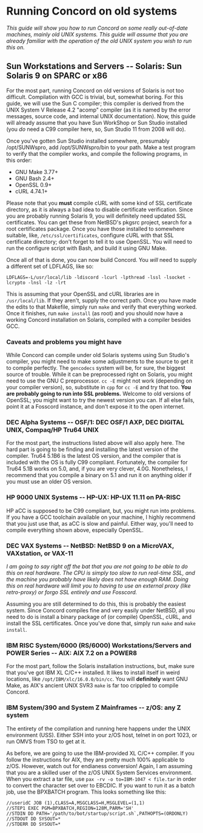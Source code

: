 # Running Concord on old systems

_This guide will show you how to run Concord on some really out-of-date machines, mainly old UNIX systems. This guide will assume
that you are already familiar with the operation of the old UNIX system you wish to run this on._

## Sun Workstations and Servers -- Solaris: Sun Solaris 9 on SPARC or x86

For the most part, running Concord on old versions of Solaris is not too difficult. Compilation with GCC is trivial, but, somewhat
boring. For this guide, we will use the Sun C compiler; this compiler is derived from the UNIX System V Release 4.2 "acomp" compiler
(as it is named by the error messages, source code, and internal UNIX documentation). Now, this guide will already assume that you
have Sun WorkShop or Sun Studio installed (you _do_ need a C99 compiler here, so, Sun Studio 11 from 2008 will do).

Once you've gotten Sun Studio installed somewhere, presumably /opt/SUNWspro, add /opt/SUNWspro/bin to your path. Make a test
program to verify that the compiler works, and compile the following programs, in this order:

- GNU Make 3.77+
- GNU Bash 2.4+
- OpenSSL 0.9+
- cURL 4.74.1+

Please note that you **must** compile cURL with some kind of SSL certificate directory, as it is always a bad idea to disable
certificate verification. Since you are probably running Solaris 9, you will definitely need updated SSL certificates. You can
get these from NetBSD's pkgsrc project, search for a root certificates package. Once you have those installed to somewhere
suitable, like, `/etc/ssl/certificates`, configure cURL with that SSL certificate directory; don't forget to tell it to use
OpenSSL. You will need to run the configure script with Bash, and build it using GNU Make.

Once all of that is done, you can now build Concord. You _will_ need to supply a different set of LDFLAGS, like so:

```
LDFLAGS=-L/usr/local/lib -ldiscord -lcurl -lpthread -lssl -lsocket -lcrypto -lnsl -lz -lrt
```

This is assuming that your OpenSSL and cURL libraries are in `/usr/local/lib`. If they aren't, supply the correct path. Once you
have made the edits to that Makefile, simply run `make` and verify that everything worked. Once it finishes, run `make install`
(as root) and you should now have a working Concord installation on Solaris, compiled with a compiler besides GCC.

### Caveats and problems you might have

While Concord can compile under old Solaris systems using Sun Studio's compiler, you might need to make some adjustments to the
source to get it to compile perfectly. The `gencodecs` system will be, for sure, the biggest source of trouble. While it can be
preprocessed right on Solaris, you might need to use the GNU C preprocessor. `cc -E` might not work (depending on your compiler
version), so, substitute in `cpp` for `cc -E` and try that too. **You are probably going to run into SSL problems.** Welcome to
old versions of OpenSSL; you might want to try the newest version you can. If all else fails, point it at a Fosscord instance, and
don't expose it to the open internet.

### DEC Alpha Systems -- OSF/1: DEC OSF/1 AXP, DEC DIGITAL UNIX, Compaq/HP Tru64 UNIX

For the most part, the instructions listed above will also apply here. The hard part is going to be finding and installing the
latest version of the compiler. Tru64 5.1B6 is the latest OS version, and the compiler that is included with the OS is fully
C99 compliant. Fortunately, the compiler for Tru64 5.1B works on 5.0, and, if you are very clever, 4.0G. Nonetheless, I recommend
that you compile a binary on 5.1 and run it on anything older if you must use an older OS version.

### HP 9000 UNIX Systems -- HP-UX: HP-UX 11.11 on PA-RISC

HP aCC is supposed to be C99 compliant, but, you might run into problems. If you have a GCC toolchain available on your machine,
I highly recommend that you just use that, as aCC is slow and painful. Either way, you'll need to compile everything shown above,
especially OpenSSL.

### DEC VAX Systems -- NetBSD: NetBSD 9 on a MicroVAX, VAXstation, or VAX-11

_I am going to say right off the bat that you are not going to be able to do this on real hardware. The CPU is simply too slow
to run real-time SSL, and the machine you probably have likely does not have enough RAM. Doing this on real hardware will limit
you to having to use an external proxy (like retro-proxy) or forgo SSL entirely and use Fosscord._

Assuming you are still determined to do this, this is probably the easiest system. Since Concord compiles fine and very easily
under NetBSD, all you need to do is install a binary package of (or compile) OpenSSL, cURL, and install the SSL certificates.
Once you've done that, simply run `make` and `make install`.

### IBM RISC System/6000 (RS/6000) Workstations/Servers and POWER Series -- AIX: AIX 7.2 on a POWER8

For the most part, follow the Solaris installation instructions, but, make sure that you've got IBM XL C/C++ installed. It likes
to install itself in weird locations, like `/opt/IBM/xlc/16.0.0/bin/cc`. You will **definitely** want GNU Make, as AIX's ancient
UNIX SVR3 `make` is far too crippled to compile Concord.

### IBM System/390 and System Z Mainframes -- z/OS: any Z system

The entirety of the compilation and running here happens under the UNIX environment (USS). Either SSH into your z/OS host, telnet
in on port 1023, or run OMVS from TSO to get at it.

As before, we are going to use the IBM-provided XL C/C++ compiler. If you follow the instructions for AIX, they are pretty much
100% applicable to z/OS. However, watch out for endianess conversion! Again, I am assuming that you are a skilled user of the
z/OS UNIX System Services environment. When you extract a tar file, use `pax -rv -o to=IBM-1047 < file.tar` in order to convert
the character set over to EBCDIC. If you want to run it as a batch job, use the BPXBATCH program. This looks something like this:

```
//useridC JOB (1),CLASS=A,MSGCLASS=H,MSGLEVEL=(1,1)
//STEP1 EXEC PGM=BPXBATCH,REGION=128M,PARM='SH'
//STDIN DD PATH='/path/to/bot/startup/script.sh`,PATHOPTS=(ORDONLY)
//STDOUT DD SYSOUT=*
//STDERR DD SYSOUT=*
```
